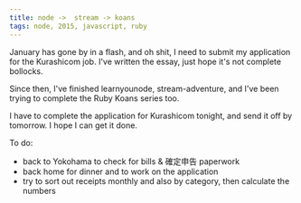 ```yaml
---
title: node ->  stream -> koans
tags: node, 2015, javascript, ruby
---
```


January has gone by in a flash, and oh shit, I need to submit my application for the Kurashicom job.
I've written the essay, just hope it's not complete bollocks.

Since then, I've finished learnyounode, stream-adventure, and I've been trying to complete the Ruby Koans series too.

I have to complete the application for Kurashicom tonight, and send it off by tomorrow. I hope I can get it done.

To do:

  - back to Yokohama to check for bills & 確定申告 paperwork
  - back home for dinner and to work on the application
  - try to sort out receipts monthly and also by category, then calculate the numbers 